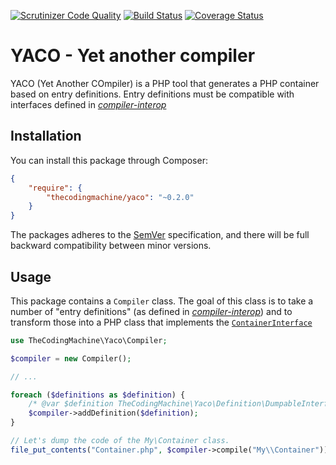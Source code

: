 [![Scrutinizer Code Quality](https://scrutinizer-ci.com/g/thecodingmachine/yaco/badges/quality-score.png?b=0.2)](https://scrutinizer-ci.com/g/thecodingmachine/yaco/?branch=0.2)
[![Build Status](https://travis-ci.org/thecodingmachine/yaco.svg?branch=0.2)](https://travis-ci.org/thecodingmachine/yaco)
[![Coverage Status](https://coveralls.io/repos/thecodingmachine/yaco/badge.svg?branch=0.2&service=github)](https://coveralls.io/github/thecodingmachine/yaco?branch=0.2)

# YACO - Yet another compiler

YACO (Yet Another COmpiler) is a PHP tool that generates a PHP container based on entry definitions.
Entry definitions must be compatible with interfaces defined in [*compiler-interop*](https://github.com/container-interop/compiler-interop/)

## Installation

You can install this package through Composer:

```json
{
    "require": {
        "thecodingmachine/yaco": "~0.2.0"
    }
}
```

The packages adheres to the [SemVer](http://semver.org/) specification, and there will be full backward compatibility
between minor versions.

## Usage

This package contains a `Compiler` class. The goal of this class is to take a number of "entry definitions"
(as defined in [*compiler-interop*](https://github.com/container-interop/compiler-interop/)) and to transform those
into a PHP class that implements the  [`ContainerInterface`](https://github.com/container-interop/container-interop/)

```php
use TheCodingMachine\Yaco\Compiler;

$compiler = new Compiler();

// ...

foreach ($definitions as $definition) {
    /* @var $definition TheCodingMachine\Yaco\Definition\DumpableInterface */
    $compiler->addDefinition($definition);
}

// Let's dump the code of the My\Container class.
file_put_contents("Container.php", $compiler->compile("My\\Container"));
```
